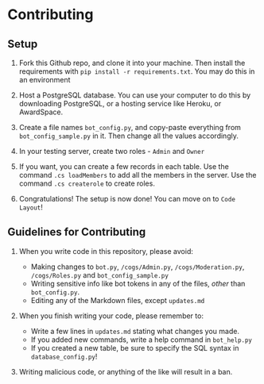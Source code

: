# Contributing

## Setup
1. Fork this Github repo, and clone it into your machine. Then install the requirements with `pip install -r requirements.txt`. You may do this in an environment

2. Host a PostgreSQL database. You can use your computer to do this by downloading PostgreSQL, or a hosting service like Heroku, or AwardSpace.

3. Create a file names `bot_config.py`, and copy-paste everything from `bot_config_sample.py` in it. Then change all the values accordingly.

4. In your testing server, create two roles - `Admin` and `Owner`

5. If you want, you can create a few records in each table. Use the command `.cs loadMembers` to add all the members in the server. Use the command `.cs createrole` to create roles.

6. Congratulations! The setup is now done! You can move on to `Code Layout`!

## Guidelines for Contributing
1. When you write code in this repository, please avoid:
	* Making changes to `bot.py`, `/cogs/Admin.py`, `/cogs/Moderation.py`, `/cogs/Roles.py` and `bot_config_sample.py`
	* Writing sensitive info like bot tokens in any of the files, _other_ than `bot_config.py`.
	* Editing any of the Markdown files, except `updates.md`

2. When you finish writing your code, please remember to:
	* Write a few lines in `updates.md` stating what changes you made.
	* If you added new commands, write a help command in `bot_help.py`
	* If you created a new table, be sure to specify the SQL syntax in `database_config.py`!

3. Writing malicious code, or anything of the like will result in a ban.
